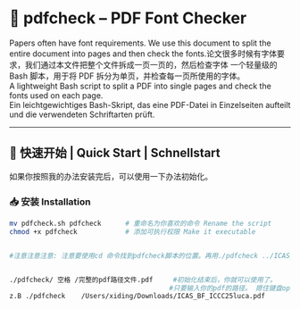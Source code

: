 # 📝 pdfcheck – PDF Font Checker


Papers often have font requirements. We use this document to split the entire document into pages and then check the fonts.论文很多时候有字体要求，我们通过本文件把整个文件拆成一页一页的，然后检查字体
一个轻量级的 Bash 脚本，用于将 PDF 拆分为单页，并检查每一页所使用的字体。  
A lightweight Bash script to split a PDF into single pages and check the fonts used on each page.  
Ein leichtgewichtiges Bash-Skript, das eine PDF-Datei in Einzelseiten aufteilt und die verwendeten Schriftarten prüft.

---

## 🚀 快速开始 | Quick Start | Schnellstart
如果你按照我的办法安装完后，可以使用一下办法初始化。
### 📥 安装 Installation

```bash
mv pdfcheck.sh pdfcheck      # 重命名为你喜欢的命令 Rename the script
chmod +x pdfcheck            # 添加可执行权限 Make it executable


#注意注意注意: 注意要使用cd 命令找到pdfcheck脚本的位置。再用./pdfcheck ../ICAS_BF_ICCC25.pdf  


./pdfcheck/ 空格 /完整的pdf路径文件.pdf     #初始化结束后，你就可以使用了。
                                        #只要输入你的pdf的路径。 摁住键盘option之后双指点击屏幕。可以复制文件路径。
z.B ./pdfcheck    /Users/xiding/Downloads/ICAS_BF_ICCC25luca.pdf 




